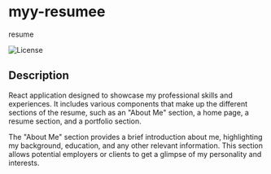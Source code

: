 # myy-resumee
resume

![License](https://img.shields.io/badge/license-MIT-pink.svg?style=for-the-badge)

## Description

React application designed to showcase my professional skills and experiences. It includes various components that make up the different sections of the resume, such as an "About Me" section, a home page, a resume section, and a portfolio section.

The "About Me" section provides a brief introduction about me, highlighting my background, education, and any other relevant information. This section allows potential employers or clients to get a glimpse of my personality and interests.

